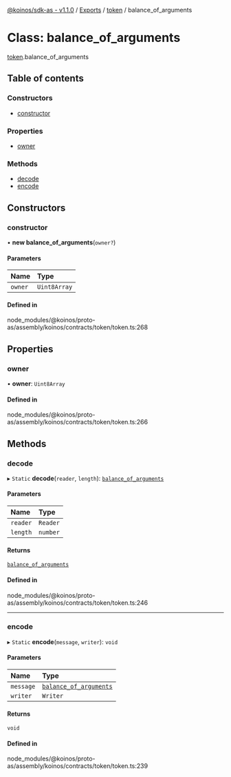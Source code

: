 [@koinos/sdk-as - v1.1.0](../README.md) / [Exports](../modules.md) / [token](../modules/token.md) / balance\_of\_arguments

# Class: balance\_of\_arguments

[token](../modules/token.md).balance_of_arguments

## Table of contents

### Constructors

- [constructor](token.balance_of_arguments.md#constructor)

### Properties

- [owner](token.balance_of_arguments.md#owner)

### Methods

- [decode](token.balance_of_arguments.md#decode)
- [encode](token.balance_of_arguments.md#encode)

## Constructors

### constructor

• **new balance_of_arguments**(`owner?`)

#### Parameters

| Name | Type |
| :------ | :------ |
| `owner` | `Uint8Array` |

#### Defined in

node_modules/@koinos/proto-as/assembly/koinos/contracts/token/token.ts:268

## Properties

### owner

• **owner**: `Uint8Array`

#### Defined in

node_modules/@koinos/proto-as/assembly/koinos/contracts/token/token.ts:266

## Methods

### decode

▸ `Static` **decode**(`reader`, `length`): [`balance_of_arguments`](token.balance_of_arguments.md)

#### Parameters

| Name | Type |
| :------ | :------ |
| `reader` | `Reader` |
| `length` | `number` |

#### Returns

[`balance_of_arguments`](token.balance_of_arguments.md)

#### Defined in

node_modules/@koinos/proto-as/assembly/koinos/contracts/token/token.ts:246

___

### encode

▸ `Static` **encode**(`message`, `writer`): `void`

#### Parameters

| Name | Type |
| :------ | :------ |
| `message` | [`balance_of_arguments`](token.balance_of_arguments.md) |
| `writer` | `Writer` |

#### Returns

`void`

#### Defined in

node_modules/@koinos/proto-as/assembly/koinos/contracts/token/token.ts:239

